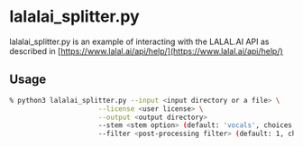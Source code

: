 # lalalai_splitter.py

lalalai_splitter.py is an example of interacting with the LALAL.AI API as described in [https://www.lalal.ai/api/help/](https://www.lalal.ai/api/help/)

## Usage

```bash
% python3 lalalai_splitter.py --input <input directory or a file> \
                      --license <user license> \
                      --output <output directory>
                      --stem <stem option> (default: 'vocals', choices: ['vocals', 'drum', 'bass', 'piano', 'electric_guitar', 'acoustic_guitar'])
                      --filter <post-processing filter> (default: 1, choices=[0, 1, 2], 0: mild, 1: normal, 2: aggressive)
```
